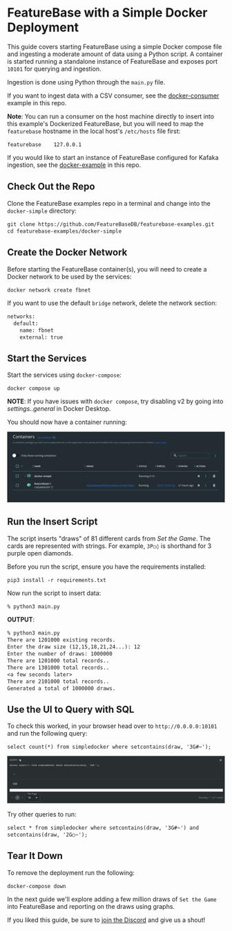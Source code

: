 # FeatureBase with a Simple Docker Deployment
This guide covers starting FeatureBase using a simple Docker compose file and ingesting a moderate amount of data using a Python script. A container is started running a standalone instance of FeatureBase and exposes port `10101` for querying and ingestion.

Ingestion is done using Python through the `main.py` file.

If you want to ingest data with a CSV consumer, see the [docker-consumer](https://github.com/FeatureBaseDB/featurebase-examples/tree/main/docker-consumer) example in this repo.

**Note**:
You can run a consumer on the host machine directly to insert into this example's Dockerized FeatureBase, but you will need to map the `featurebase` hostname in the local host's `/etc/hosts` file first:


```
featurebase    127.0.0.1
```

If you would like to start an instance of FeatureBase configured for Kafaka ingestion, see the [docker-example](https://github.com/FeatureBaseDB/featurebase-examples/tree/main/docker-example) in this repo.

## Check Out the Repo
Clone the FeatureBase examples repo in a terminal and change into the `docker-simple` directory:

```
git clone https://github.com/FeatureBaseDB/featurebase-examples.git
cd featurebase-examples/docker-simple
```

## Create the Docker Network
Before starting the FeatureBase container(s), you will need to create a Docker network to be used by the services:

```
docker network create fbnet
```

If you want to use the default `bridge` network, delete the network section:

```
networks:
  default:
    name: fbnet
    external: true
```

## Start the Services
Start the services using `docker-compose`:

```
docker compose up
```

**NOTE**: If you have issues with `docker compose`, try disabling v2 by going into *settings..general* in Docker Desktop.

You should now have a container running:

![screenshot](container.png)

## Run the Insert Script
The script inserts "draws" of 81 different cards from *Set the Game*. The cards are represented with strings. For example, `3P○◊` is shorthand for 3 purple open diamonds. 

Before you run the script, ensure you have the requirements installed:

```
pip3 install -r requirements.txt
```

Now run the script to insert data:

```
% python3 main.py
```

**OUTPUT**:

```
% python3 main.py
There are 1201000 existing records.
Enter the draw size (12,15,18,21,24...): 12
Enter the number of draws: 1000000
There are 1201000 total records..
There are 1301000 total records..
<a few seconds later>
There are 2101000 total records..
Generated a total of 1000000 draws.
```

## Use the UI to Query with SQL
To check this worked, in your browser head over to `http://0.0.0.0:10101` and run the following query:

```
select count(*) from simpledocker where setcontains(draw, '3G#~');
```

![ui](counts.png)

Try other queries to run:

```
select * from simpledocker where setcontains(draw, '3G#~') and setcontains(draw, '2G○~');
```

## Tear It Down
To remove the deployment run the following:

```
docker-compose down 
```

In the next guide we'll explore adding a few million draws of `Set the Game` into FeatureBase and reporting on the draws using graphs.

If you liked this guide, be sure to [join the Discord](https://discord.com/invite/bSBYjDbUUb) and give us a shout!


